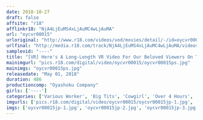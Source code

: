 ```yaml
---
date: 2018-10-27
draft: false
affsite: "r18"
afflinkr18: "NjA4LjEuMS4xLjAuMC4wLjAuMA"
url: "oycvr00015"
urloriginal: "http://www.r18.com/videos/vod/movies/detail/-/id=oycvr00015"
urlfinal: "http://media.r18.com/track/NjA4LjEuMS4xLjAuMC4wLjAuMA/videos/vod/movies/detail/-/id=oycvr00015"
samplevid: "----"
title: "[VR] Here's A Long-Length VR Video For Our Beloved Viewers On The One-Year Anniversary Of Midnight Snack VR! Three Videos In One! That Big-Titted Hottie You Always See On The Train Suddenly Rubs Up Against You...Is She In Love? Is It Just A Coincidence? Or Is She Doing It On Purpose?! ... + On A Packed Train, Get Closer Than You Ever Imagined To That Girl You've Been Dreaming About! ... + You Thought Your Good-Looking Friend Was Trying To Get You To Bang This Total Slut, But..."
mainimgurl: "pics.r18.com/digital/video/oycvr00015/oycvr00015ps.jpg"
mainimgs: "oycvr00015ps.jpg"
releasedate: "May 01, 2018"
duration: 486
productioncomp: "Oyashoku Company"
girls: ['----']
categories: ['Various Worker', 'Big Tits', 'Cowgirl', 'Over 4 Hours', 'Exclusive Distribution', 'VR Exclusive']
imgurls: ['pics.r18.com/digital/video/oycvr00015/oycvr00015jp-1.jpg', 'pics.r18.com/digital/video/oycvr00015/oycvr00015jp-2.jpg', 'pics.r18.com/digital/video/oycvr00015/oycvr00015jp-3.jpg', 'pics.r18.com/digital/video/oycvr00015/oycvr00015jp-4.jpg', 'pics.r18.com/digital/video/oycvr00015/oycvr00015jp-5.jpg', 'pics.r18.com/digital/video/oycvr00015/oycvr00015jp-6.jpg', 'pics.r18.com/digital/video/oycvr00015/oycvr00015jp-7.jpg', 'pics.r18.com/digital/video/oycvr00015/oycvr00015jp-8.jpg', 'pics.r18.com/digital/video/oycvr00015/oycvr00015jp-9.jpg', 'pics.r18.com/digital/video/oycvr00015/oycvr00015jp-10.jpg', 'pics.r18.com/digital/video/oycvr00015/oycvr00015jp-11.jpg', 'pics.r18.com/digital/video/oycvr00015/oycvr00015jp-12.jpg', 'pics.r18.com/digital/video/oycvr00015/oycvr00015jp-13.jpg', 'pics.r18.com/digital/video/oycvr00015/oycvr00015jp-14.jpg', 'pics.r18.com/digital/video/oycvr00015/oycvr00015jp-15.jpg', 'pics.r18.com/digital/video/oycvr00015/oycvr00015jp-16.jpg', 'pics.r18.com/digital/video/oycvr00015/oycvr00015jp-17.jpg', 'pics.r18.com/digital/video/oycvr00015/oycvr00015jp-18.jpg', 'pics.r18.com/digital/video/oycvr00015/oycvr00015jp-19.jpg', 'pics.r18.com/digital/video/oycvr00015/oycvr00015jp-20.jpg']
imgs: ['oycvr00015jp-1.jpg', 'oycvr00015jp-2.jpg', 'oycvr00015jp-3.jpg', 'oycvr00015jp-4.jpg', 'oycvr00015jp-5.jpg', 'oycvr00015jp-6.jpg', 'oycvr00015jp-7.jpg', 'oycvr00015jp-8.jpg', 'oycvr00015jp-9.jpg', 'oycvr00015jp-10.jpg', 'oycvr00015jp-11.jpg', 'oycvr00015jp-12.jpg', 'oycvr00015jp-13.jpg', 'oycvr00015jp-14.jpg', 'oycvr00015jp-15.jpg', 'oycvr00015jp-16.jpg', 'oycvr00015jp-17.jpg', 'oycvr00015jp-18.jpg', 'oycvr00015jp-19.jpg', 'oycvr00015jp-20.jpg']
---
```

